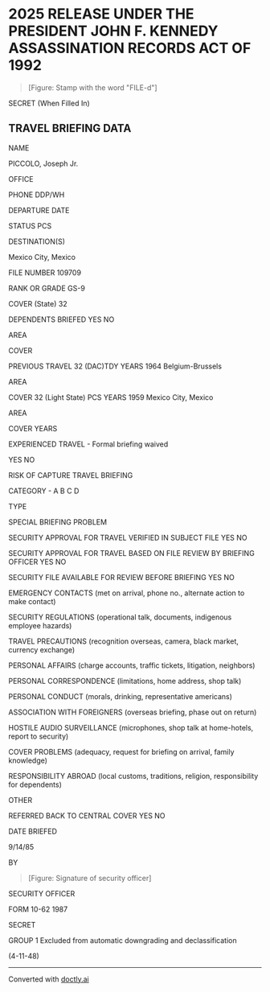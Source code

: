 # 2025 RELEASE UNDER THE PRESIDENT JOHN F. KENNEDY ASSASSINATION RECORDS ACT OF 1992

> [Figure: Stamp with the word "FILE-d"]

SECRET
(When Filled In)

## TRAVEL BRIEFING DATA

NAME

PICCOLO, Joseph Jr.

OFFICE

PHONE
DDP/WH

DEPARTURE DATE

STATUS
PCS

DESTINATION(S)

Mexico City, Mexico

FILE NUMBER
109709

RANK OR GRADE
GS-9

COVER
(State) 32

DEPENDENTS BRIEFED
YES NO

AREA

COVER

PREVIOUS TRAVEL
32
(DAC)TDY
YEARS
1964
Belgium-Brussels

AREA

COVER
32
(Light State) PCS
YEARS
1959
Mexico City, Mexico

AREA

COVER
YEARS

EXPERIENCED TRAVEL - Formal briefing waived

YES NO



RISK OF CAPTURE TRAVEL BRIEFING

CATEGORY -
A
B
C
D

TYPE

SPECIAL BRIEFING PROBLEM

SECURITY APPROVAL FOR TRAVEL VERIFIED IN SUBJECT FILE
YES NO

SECURITY APPROVAL FOR TRAVEL BASED ON FILE REVIEW BY BRIEFING OFFICER
YES NO

SECURITY FILE AVAILABLE FOR REVIEW BEFORE BRIEFING
YES NO

EMERGENCY CONTACTS (met on arrival, phone no., alternate action to make contact)

SECURITY REGULATIONS (operational talk, documents, indigenous employee hazards)

TRAVEL PRECAUTIONS (recognition overseas, camera, black market, currency exchange)

PERSONAL AFFAIRS (charge accounts, traffic tickets, litigation, neighbors)

PERSONAL CORRESPONDENCE (limitations, home address, shop talk)

PERSONAL CONDUCT (morals, drinking, representative americans)

ASSOCIATION WITH FOREIGNERS (overseas briefing, phase out on return)

HOSTILE AUDIO SURVEILLANCE (microphones, shop talk at home-hotels, report to security)

COVER PROBLEMS (adequacy, request for briefing on arrival, family knowledge)

RESPONSIBILITY ABROAD (local customs, traditions, religion, responsibility for dependents)

OTHER

REFERRED BACK TO CENTRAL COVER
YES NO

DATE BRIEFED

9/14/85

BY

> [Figure: Signature of security officer]

SECURITY OFFICER

FORM
10-62 1987

SECRET

GROUP 1
Excluded from automatic downgrading and declassification

(4-11-48)


---
Converted with [doctly.ai](https://doctly.ai)